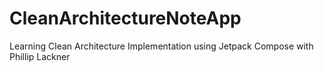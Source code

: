 # CleanArchitectureNoteApp
Learning Clean Architecture Implementation using Jetpack Compose with Phillip Lackner
